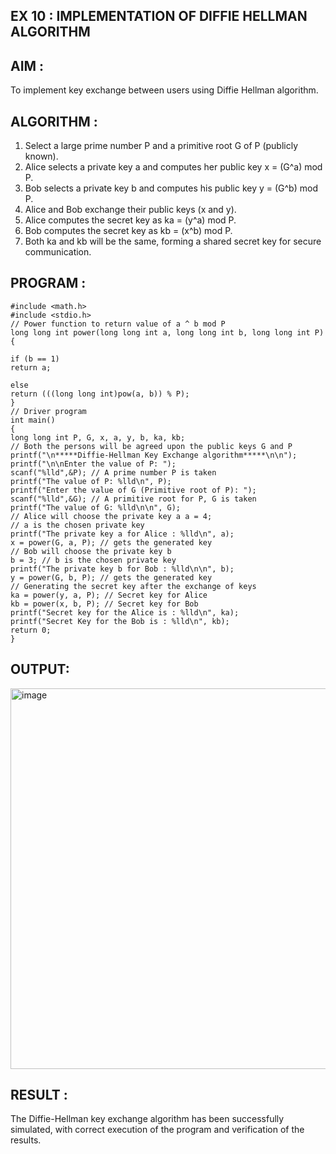 ## EX 10 : IMPLEMENTATION OF DIFFIE HELLMAN ALGORITHM

## AIM :
To implement key exchange between users using Diffie Hellman algorithm.

## ALGORITHM :
1.	Select a large prime number P and a primitive root G of P (publicly known).
2.	Alice selects a private key a and computes her public key x = (G^a) mod P.
3.	Bob selects a private key b and computes his public key y = (G^b) mod P.
4.	Alice and Bob exchange their public keys (x and y).
5.	Alice computes the secret key as ka = (y^a) mod P.
6.	Bob computes the secret key as kb = (x^b) mod P.
7.	Both ka and kb will be the same, forming a shared secret key for secure communication.


## PROGRAM :
```
#include <math.h> 
#include <stdio.h> 
// Power function to return value of a ^ b mod P 
long long int power(long long int a, long long int b, long long int P) 
{ 

if (b == 1)  
return a; 

else 
return (((long long int)pow(a, b)) % P); 
}
// Driver program  
int main() 
{ 
long long int P, G, x, a, y, b, ka, kb; 
// Both the persons will be agreed upon the public keys G and P                                                             
printf("\n*****Diffie-Hellman Key Exchange algorithm*****\n\n"); 
printf("\n\nEnter the value of P: "); 
scanf("%lld",&P); // A prime number P is taken 
printf("The value of P: %lld\n", P); 
printf("Enter the value of G (Primitive root of P): "); 
scanf("%lld",&G); // A primitive root for P, G is taken 
printf("The value of G: %lld\n\n", G); 
// Alice will choose the private key a a = 4; 
// a is the chosen private key 
printf("The private key a for Alice : %lld\n", a);  
x = power(G, a, P); // gets the generated key 
// Bob will choose the private key b 
b = 3; // b is the chosen private key 
printf("The private key b for Bob : %lld\n\n", b); 
y = power(G, b, P); // gets the generated key 
// Generating the secret key after the exchange of keys 
ka = power(y, a, P); // Secret key for Alice 
kb = power(x, b, P); // Secret key for Bob 
printf("Secret key for the Alice is : %lld\n", ka); 
printf("Secret Key for the Bob is : %lld\n", kb); 
return 0; 
}
```

## OUTPUT:
<img width="862" height="609" alt="image" src="https://github.com/user-attachments/assets/4d5ec6a3-677c-4d2a-a2cb-74d867bfd435" />

## RESULT :
The Diffie-Hellman key exchange algorithm has been successfully simulated, with correct execution	of	the	program	and	verification	of	the	results.
